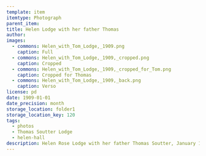 ```yaml
---
template: item
itemtype: Photograph
parent_item: 
title: Helen Lodge with her father Thomas
author: 
images:
  - commons: Helen_with_Tom_Lodge,_1909.png
    caption: Full
  - commons: Helen_with_Tom_Lodge,_1909,_cropped.png
    caption: Cropped
  - commons: Helen_with_Tom_Lodge,_1909,_cropped_for_Tom.png
    caption: Cropped for Thomas
  - commons: Helen_with_Tom_Lodge,_1909,_back.png
    caption: Verso
license: pd
date: 1909-01-01
date_precision: month
storage_location: folder1
storage_location_key: 120
tags:
  - photos
  - Thomas Soutter Lodge
  - helen-hall
description: Helen Rose Lodge with her father Thomas Soutter, January 1909.
---
```

